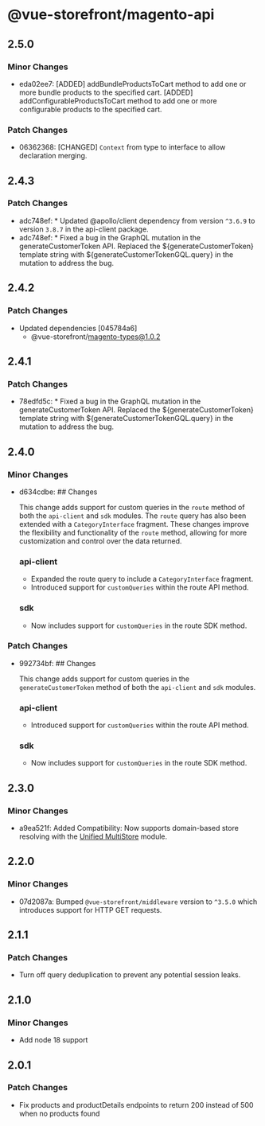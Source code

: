 # @vue-storefront/magento-api

## 2.5.0

### Minor Changes

- eda02ee7: [ADDED] addBundleProductsToCart method to add one or more bundle products to the specified cart.
  [ADDED] addConfigurableProductsToCart method to add one or more configurable products to the specified cart.

### Patch Changes

- 06362368: [CHANGED] `Context` from type to interface to allow declaration merging.

## 2.4.3

### Patch Changes

- adc748ef: \* Updated @apollo/client dependency from version `^3.6.9` to version `3.8.7` in the api-client package.
- adc748ef: \* Fixed a bug in the GraphQL mutation in the generateCustomerToken API. Replaced the ${generateCustomerToken} template string with ${generateCustomerTokenGQL.query} in the mutation to address the bug.

## 2.4.2

### Patch Changes

- Updated dependencies [045784a6]
  - @vue-storefront/magento-types@1.0.2

## 2.4.1

### Patch Changes

- 78edfd5c: \* Fixed a bug in the GraphQL mutation in the generateCustomerToken API. Replaced the ${generateCustomerToken} template string with ${generateCustomerTokenGQL.query} in the mutation to address the bug.

## 2.4.0

### Minor Changes

- d634cdbe: ## Changes

  This change adds support for custom queries in the `route` method of both the `api-client` and `sdk` modules. The `route` query has also been extended with a `CategoryInterface` fragment. These changes improve the flexibility and functionality of the `route` method, allowing for more customization and control over the data returned.

  ### api-client

  - Expanded the route query to include a `CategoryInterface` fragment.
  - Introduced support for `customQueries` within the route API method.

  ### sdk

  - Now includes support for `customQueries` in the route SDK method.

### Patch Changes

- 992734bf: ## Changes

  This change adds support for custom queries in the `generateCustomerToken` method of both the `api-client` and `sdk` modules.

  ### api-client

  - Introduced support for `customQueries` within the route API method.

  ### sdk

  - Now includes support for `customQueries` in the route SDK method.

## 2.3.0

### Minor Changes

- a9ea521f: Added Compatibility: Now supports domain-based store resolving with the [Unified MultiStore](https://github.com/vuestorefront/unified-multi-store) module.

## 2.2.0

### Minor Changes

- 07d2087a: Bumped `@vue-storefront/middleware` version to `^3.5.0` which introduces support for HTTP GET requests.

## 2.1.1

### Patch Changes

- Turn off query deduplication to prevent any potential session leaks.

## 2.1.0

### Minor Changes

- Add node 18 support

## 2.0.1

### Patch Changes

- Fix products and productDetails endpoints to return 200 instead of 500 when no products found
